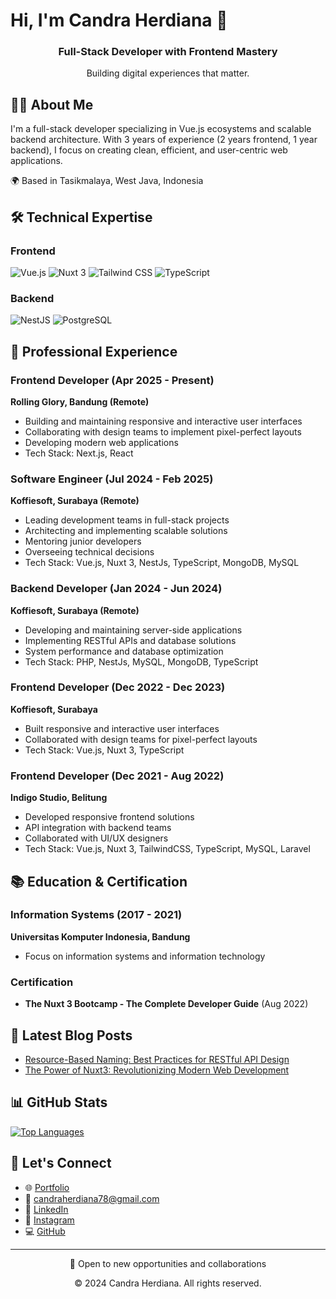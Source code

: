 # Hi, I'm Candra Herdiana 👋

<div align="center">
  <h3>Full-Stack Developer with Frontend Mastery</h3>
  <p>Building digital experiences that matter.</p>
</div>

## 👨‍💻 About Me
I'm a full-stack developer specializing in Vue.js ecosystems and scalable backend architecture. With 3 years of experience (2 years frontend, 1 year backend), I focus on creating clean, efficient, and user-centric web applications.

🌍 Based in Tasikmalaya, West Java, Indonesia

## 🛠️ Technical Expertise
### Frontend
![Vue.js](https://img.shields.io/badge/-Vue.js-4FC08D?style=flat-square&logo=vue.js&logoColor=white)
![Nuxt 3](https://img.shields.io/badge/-Nuxt%203-00DC82?style=flat-square&logo=nuxt.js&logoColor=white)
![Tailwind CSS](https://img.shields.io/badge/-Tailwind%20CSS-38B2AC?style=flat-square&logo=tailwind-css&logoColor=white)
![TypeScript](https://img.shields.io/badge/-TypeScript-3178C6?style=flat-square&logo=typescript&logoColor=white)

### Backend
![NestJS](https://img.shields.io/badge/-NestJS-E0234E?style=flat-square&logo=nestjs&logoColor=white)
![PostgreSQL](https://img.shields.io/badge/-PostgreSQL-336791?style=flat-square&logo=postgresql&logoColor=white)

## 💼 Professional Experience

### Frontend Developer (Apr 2025 - Present)
**Rolling Glory, Bandung (Remote)**
- Building and maintaining responsive and interactive user interfaces
- Collaborating with design teams to implement pixel-perfect layouts
- Developing modern web applications
- Tech Stack: Next.js, React

### Software Engineer (Jul 2024 - Feb 2025)
**Koffiesoft, Surabaya (Remote)**
- Leading development teams in full-stack projects
- Architecting and implementing scalable solutions
- Mentoring junior developers
- Overseeing technical decisions
- Tech Stack: Vue.js, Nuxt 3, NestJs, TypeScript, MongoDB, MySQL

### Backend Developer (Jan 2024 - Jun 2024)
**Koffiesoft, Surabaya (Remote)**
- Developing and maintaining server-side applications
- Implementing RESTful APIs and database solutions
- System performance and database optimization
- Tech Stack: PHP, NestJs, MySQL, MongoDB, TypeScript

### Frontend Developer (Dec 2022 - Dec 2023)
**Koffiesoft, Surabaya**
- Built responsive and interactive user interfaces
- Collaborated with design teams for pixel-perfect layouts
- Tech Stack: Vue.js, Nuxt 3, TypeScript

### Frontend Developer (Dec 2021 - Aug 2022)
**Indigo Studio, Belitung**
- Developed responsive frontend solutions
- API integration with backend teams
- Collaborated with UI/UX designers
- Tech Stack: Vue.js, Nuxt 3, TailwindCSS, TypeScript, MySQL, Laravel

## 📚 Education & Certification

### Information Systems (2017 - 2021)
**Universitas Komputer Indonesia, Bandung**
- Focus on information systems and information technology

### Certification
- **The Nuxt 3 Bootcamp - The Complete Developer Guide** (Aug 2022)

## 📝 Latest Blog Posts
- [Resource-Based Naming: Best Practices for RESTful API Design](https://candraherdiana.com/blog/resource-based-naming-best-practices-for-restful-api-design)
- [The Power of Nuxt3: Revolutionizing Modern Web Development](https://candraherdiana.com/blog/the-power-of-nuxt3-revolutionizing-modern-web-development)

## 📊 GitHub Stats
[![Top Languages](https://github-readme-stats-git-masterrstaa-rickstaa.vercel.app/api/top-langs/?username=cand-99&layout=compact&hide=css,html)](https://github.com/cand-99/github-readme-stats)

## 🤝 Let's Connect
- 🌐 [Portfolio](https://candraherdiana.com)
- 📧 [candraherdiana78@gmail.com](mailto:candraherdiana78@gmail.com)
- 💼 [LinkedIn](https://www.linkedin.com/in/candra-herdiana-9064b024a)
- 📱 [Instagram](https://www.instagram.com/candfpv)
- 💻 [GitHub](https://github.com/cand-99)

---

<div align="center">
  <p>🚀 Open to new opportunities and collaborations</p>
  <p>© 2024 Candra Herdiana. All rights reserved.</p>
</div>
